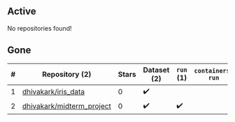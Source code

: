 ## Active
No repositories found!

## Gone
| # | Repository (2) | Stars | Dataset (2) | `run` (1) | `containers-run` |
| --- | --- | --- | --- | --- | --- |
| 1 | [dhivakark/iris_data](https://github.com/dhivakark/iris_data) | 0 | :heavy_check_mark: |  |  |
| 2 | [dhivakark/midterm_project](https://github.com/dhivakark/midterm_project) | 0 | :heavy_check_mark: | :heavy_check_mark: |  |
